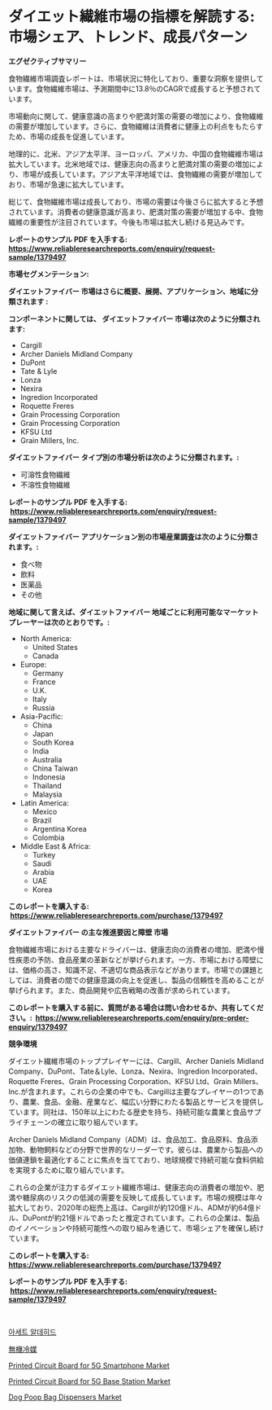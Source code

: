 <p><h1>ダイエット繊維市場の指標を解読する: 市場シェア、トレンド、成長パターン</h1></p><p><strong>エグゼクティブサマリー</strong></p>
<p><p>食物繊維市場調査レポートは、市場状況に特化しており、重要な洞察を提供しています。食物繊維市場は、予測期間中に13.8％のCAGRで成長すると予想されています。</p><p>市場動向に関して、健康意識の高まりや肥満対策の需要の増加により、食物繊維の需要が増加しています。さらに、食物繊維は消費者に健康上の利点をもたらすため、市場の成長を促進しています。</p><p>地理的に、北米、アジア太平洋、ヨーロッパ、アメリカ、中国の食物繊維市場は拡大しています。北米地域では、健康志向の高まりと肥満対策の需要の増加により、市場が成長しています。アジア太平洋地域では、食物繊維の需要が増加しており、市場が急速に拡大しています。</p><p>総じて、食物繊維市場は成長しており、市場の需要は今後さらに拡大すると予想されています。消費者の健康意識が高まり、肥満対策の需要が増加する中、食物繊維の重要性が注目されています。今後も市場は拡大し続ける見込みです。</p></p>
<p><strong>レポートのサンプル PDF を入手する: <a href="https://www.reliableresearchreports.com/enquiry/request-sample/1379497">https://www.reliableresearchreports.com/enquiry/request-sample/1379497</a></strong></p>
<p><strong>市場セグメンテーション:</strong></p>
<p><strong> ダイエットファイバー 市場はさらに概要、展開、アプリケーション、地域に分類されます :</strong></p>
<p><strong>コンポーネントに関しては、 ダイエットファイバー 市場は次のように分類されます: &nbsp;</strong></p>
<p><ul><li>Cargill</li><li>Archer Daniels Midland Company</li><li>DuPont</li><li>Tate & Lyle</li><li>Lonza</li><li>Nexira</li><li>Ingredion Incorporated</li><li>Roquette Freres</li><li>Grain Processing Corporation</li><li>Grain Processing Corporation</li><li>KFSU Ltd</li><li>Grain Millers, Inc.</li></ul></p>
<p><strong> ダイエットファイバー タイプ別の市場分析は次のように分類されます。:</strong></p>
<p><ul><li>可溶性食物繊維</li><li>不溶性食物繊維</li></ul></p>
<p><strong>レポートのサンプル PDF を入手する: &nbsp;<a href="https://www.reliableresearchreports.com/enquiry/request-sample/1379497">https://www.reliableresearchreports.com/enquiry/request-sample/1379497</a></strong></p>
<p><strong> ダイエットファイバー アプリケーション別の市場産業調査は次のように分類されます。:</strong></p>
<p><ul><li>食べ物</li><li>飲料</li><li>医薬品</li><li>その他</li></ul></p>
<p><strong>地域に関して言えば、ダイエットファイバー 地域ごとに利用可能なマーケットプレーヤーは次のとおりです。:</strong></p>
<p><ul>
    <li>
        North America:
        <ul>
            <li>United States</li>
            <li>Canada</li>
        </ul>
    </li>
    <li>
        Europe:
        <ul>
            <li>Germany</li>
            <li>France</li>
            <li>U.K.</li>
            <li>Italy</li>
            <li>Russia</li>
        </ul>
    </li>
    <li>
        Asia-Pacific:
        <ul>
            <li>China</li>
            <li>Japan</li>
            <li>South Korea</li>
            <li>India</li>
            <li>Australia</li>
            <li>China Taiwan</li>
            <li>Indonesia</li>
            <li>Thailand</li>
            <li>Malaysia</li>
        </ul>
    </li>
    <li>
        Latin America:
        <ul>
            <li>Mexico</li>
            <li>Brazil</li>
            <li>Argentina Korea</li>
            <li>Colombia</li>
        </ul>
    </li>
    <li>
        Middle East & Africa:
        <ul>
            <li>Turkey</li>
            <li>Saudi</li>
            <li>Arabia</li>
            <li>UAE</li>
            <li>Korea</li>
        </ul>
    </li>
    </ul></p>
<p><strong>このレポートを購入する: &nbsp;<a href="https://www.reliableresearchreports.com/purchase/1379497">https://www.reliableresearchreports.com/purchase/1379497</a></strong></p>
<p><strong>ダイエットファイバー の主な推進要因と障壁 市場</strong></p>
<p><p>食物繊維市場における主要なドライバーは、健康志向の消費者の増加、肥満や慢性疾患の予防、食品産業の革新などが挙げられます。一方、市場における障壁には、価格の高さ、知識不足、不適切な商品表示などがあります。市場での課題としては、消費者の間での健康意識の向上を促進し、製品の信頼性を高めることが挙げられます。また、商品開発や広告戦略の改善が求められています。</p></p>
<p><strong>このレポートを購入する前に、質問がある場合は問い合わせるか、共有してください。:&nbsp; <a href="https://www.reliableresearchreports.com/enquiry/pre-order-enquiry/1379497">https://www.reliableresearchreports.com/enquiry/pre-order-enquiry/1379497</a></strong></p>
<p><strong>競争環境</strong></p>
<p><p>ダイエット繊維市場のトッププレイヤーには、Cargill、Archer Daniels Midland Company、DuPont、Tate＆Lyle、Lonza、Nexira、Ingredion Incorporated、Roquette Freres、Grain Processing Corporation、KFSU Ltd、Grain Millers、Inc.が含まれます。これらの企業の中でも、Cargillは主要なプレイヤーの1つであり、農業、食品、金融、産業など、幅広い分野にわたる製品とサービスを提供しています。同社は、150年以上にわたる歴史を持ち、持続可能な農業と食品サプライチェーンの確立に取り組んでいます。</p><p>Archer Daniels Midland Company（ADM）は、食品加工、食品原料、食品添加物、動物飼料などの分野で世界的なリーダーです。彼らは、農業から製品への価値連鎖を最適化することに焦点を当てており、地球規模で持続可能な食料供給を実現するために取り組んでいます。</p><p>これらの企業が注力するダイエット繊維市場は、健康志向の消費者の増加や、肥満や糖尿病のリスクの低減の需要を反映して成長しています。市場の規模は年々拡大しており、2020年の総売上高は、Cargillが約120億ドル、ADMが約64億ドル、DuPontが約21億ドルであったと推定されています。これらの企業は、製品のイノベーションや持続可能性への取り組みを通じて、市場シェアを確保し続けています。</p></p>
<p><strong>このレポートを購入する: &nbsp; <a href="https://www.reliableresearchreports.com/purchase/1379497">https://www.reliableresearchreports.com/purchase/1379497</a></strong></p>
<p><strong>レポートのサンプル PDF を入手する: &nbsp;<a href="https://www.reliableresearchreports.com/enquiry/request-sample/1379497">https://www.reliableresearchreports.com/enquiry/request-sample/1379497</a></strong><strong></strong></p>
<p>&nbsp;</p>
<p><p><a href="https://github.com/vs10l4sfg5c/Market-Research-Report-List-1/blob/main/2837429186573.md">아세트 알데히드</a></p><p><a href="https://github.com/zekaoe592392/Market-Research-Report-List-1/blob/main/1076522186607.md">無機冷媒</a></p><p><a href="https://view.publitas.com/reportprime-1/printed-circuit-board-for-5g-smartphone-market-size-2024-2031-global-industrial-analysis-key-geographical-regions-market-share-top-key-players-product-types-and-forecast-research-report/">Printed Circuit Board for 5G Smartphone Market</a></p><p><a href="https://view.publitas.com/reportprime-1/printed-circuit-board-for-5g-base-station-market-size-market-trends-and-growth-outlook-forecasted-for-period-from-2024-to-2031/">Printed Circuit Board for 5G Base Station Market</a></p><p><a href="https://issuu.com/reportprime-2/docs/dog-poop-bag-dispensers-market-size-2030.pptx">Dog Poop Bag Dispensers Market</a></p></p>